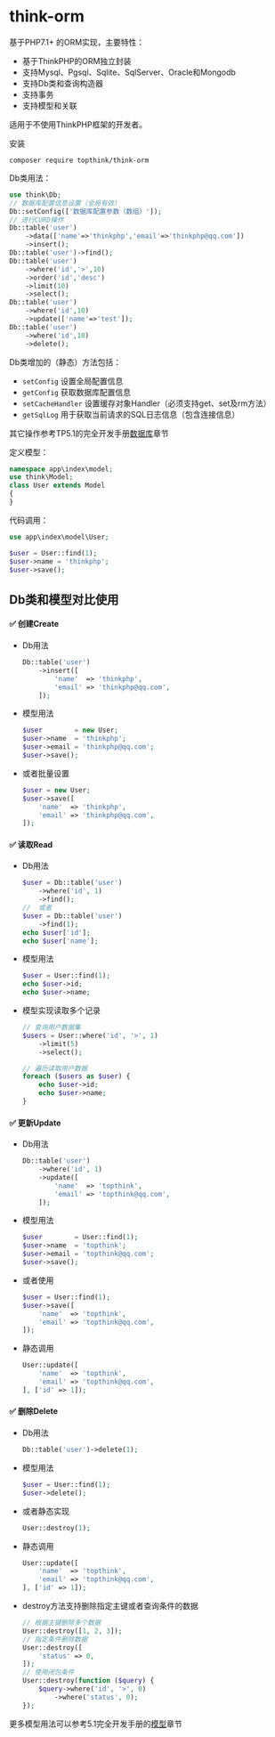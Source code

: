 # think-orm

基于PHP7.1+ 的ORM实现，主要特性：

- 基于ThinkPHP的ORM独立封装
- 支持Mysql、Pgsql、Sqlite、SqlServer、Oracle和Mongodb
- 支持Db类和查询构造器
- 支持事务
- 支持模型和关联

适用于不使用ThinkPHP框架的开发者。

安装
~~~
composer require topthink/think-orm
~~~

Db类用法：
~~~php
use think\Db;
// 数据库配置信息设置（全局有效）
Db::setConfig(['数据库配置参数（数组）']);
// 进行CURD操作
Db::table('user')
	->data(['name'=>'thinkphp','email'=>'thinkphp@qq.com'])
	->insert();	
Db::table('user')->find();
Db::table('user')
	->where('id','>',10)
	->order('id','desc')
	->limit(10)
	->select();
Db::table('user')
	->where('id',10)
	->update(['name'=>'test']);	
Db::table('user')
	->where('id',10)
	->delete();
~~~

Db类增加的（静态）方法包括：
- `setConfig` 设置全局配置信息
- `getConfig` 获取数据库配置信息
- `setCacheHandler` 设置缓存对象Handler（必须支持get、set及rm方法）
- `getSqlLog` 用于获取当前请求的SQL日志信息（包含连接信息）

其它操作参考TP5.1的完全开发手册[数据库](https://www.kancloud.cn/manual/thinkphp5_1/353998)章节

定义模型：
~~~php
namespace app\index\model;
use think\Model;
class User extends Model
{
}
~~~

代码调用：

~~~php
use app\index\model\User;

$user = User::find(1);
$user->name = 'thinkphp';
$user->save();
~~~

## Db类和模型对比使用
####   :white_check_mark:   创建Create
* Db用法

    ```php
    Db::table('user')
        ->insert([
            'name'  => 'thinkphp',
            'email' => 'thinkphp@qq.com',
        ]);
    ```
* 模型用法

    ```php
   $user        = new User;
   $user->name  = 'thinkphp';
   $user->email = 'thinkphp@qq.com';
   $user->save();
    ```
* 或者批量设置

    ```php
    $user = new User;
    $user->save([
        'name'  => 'thinkphp',
        'email' => 'thinkphp@qq.com',
    ]);
    ```
####  :white_check_mark:  读取Read
* Db用法

    ```php
    $user = Db::table('user')
        ->where('id', 1)
        ->find();
    //  或者
    $user = Db::table('user')
        ->find(1);
    echo $user['id'];
    echo $user['name'];
    ```
* 模型用法

    ```php
    $user = User::find(1);
    echo $user->id;
    echo $user->name;
    ```
* 模型实现读取多个记录

    ```php
    // 查询用户数据集
    $users = User::where('id', '>', 1)
        ->limit(5)
        ->select();
    
    // 遍历读取用户数据
    foreach ($users as $user) {
        echo $user->id;
        echo $user->name;
    }
    ```
####  :white_check_mark:  更新Update
* Db用法

    ```php
    Db::table('user')
        ->where('id', 1)
        ->update([
            'name'  => 'topthink',
            'email' => 'topthink@qq.com',
        ]);
    ```
* 模型用法

    ```php
    $user        = User::find(1);
    $user->name  = 'topthink';
    $user->email = 'topthink@qq.com';
    $user->save();
    ```
* 或者使用

    ```php
    $user = User::find(1);
    $user->save([
        'name'  => 'topthink',
        'email' => 'topthink@qq.com',
    ]);
    ```
* 静态调用

    ```php
    User::update([
        'name'  => 'topthink',
        'email' => 'topthink@qq.com',
    ], ['id' => 1]);
    ```
####  :white_check_mark:  删除Delete
* Db用法

    ```php
    Db::table('user')->delete(1);
    ```
* 模型用法

    ```php
    $user = User::find(1);
    $user->delete();
    ```
* 或者静态实现

    ```php
   User::destroy(1);
    ```
* 静态调用

    ```php
    User::update([
        'name'  => 'topthink',
        'email' => 'topthink@qq.com',
    ], ['id' => 1]);
    ```
* destroy方法支持删除指定主键或者查询条件的数据

    ```php
    // 根据主键删除多个数据
    User::destroy([1, 2, 3]);
    // 指定条件删除数据
    User::destroy([
        'status' => 0,
    ]);
    // 使用闭包条件
    User::destroy(function ($query) {
        $query->where('id', '>', 0)
            ->where('status', 0);
    });
    ```
更多模型用法可以参考5.1完全开发手册的[模型](https://www.kancloud.cn/manual/thinkphp5_1/354041)章节
